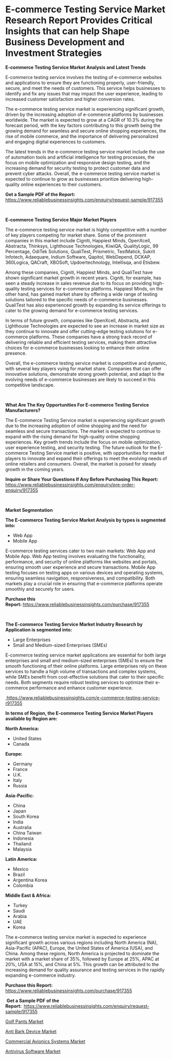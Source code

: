 <p><h1>E-commerce Testing Service Market Research Report Provides Critical Insights that can help Shape Business Development and Investment Strategies</h1></p><p><strong>E-commerce Testing Service Market Analysis and Latest Trends</strong></p>
<p><p>E-commerce testing service involves the testing of e-commerce websites and applications to ensure they are functioning properly, user-friendly, secure, and meet the needs of customers. This service helps businesses to identify and fix any issues that may impact the user experience, leading to increased customer satisfaction and higher conversion rates.</p><p>The e-commerce testing service market is experiencing significant growth, driven by the increasing adoption of e-commerce platforms by businesses worldwide. The market is expected to grow at a CAGR of 10.3% during the forecast period, with the key factors contributing to this growth being the growing demand for seamless and secure online shopping experiences, the rise of mobile commerce, and the importance of delivering personalized and engaging digital experiences to customers.</p><p>The latest trends in the e-commerce testing service market include the use of automation tools and artificial intelligence for testing processes, the focus on mobile optimization and responsive design testing, and the increasing demand for security testing to protect customer data and prevent cyber attacks. Overall, the e-commerce testing service market is expected to continue to grow as businesses prioritize delivering high-quality online experiences to their customers.</p></p>
<p><strong>Get a Sample PDF of the Report:&nbsp;</strong> <a href="https://www.reliablebusinessinsights.com/enquiry/request-sample/917355">https://www.reliablebusinessinsights.com/enquiry/request-sample/917355</a></p>
<p>&nbsp;</p>
<p><strong>E-commerce Testing Service Major Market Players</strong></p>
<p><p>The e-commerce testing service market is highly competitive with a number of key players competing for market share. Some of the prominent companies in this market include Cigniti, Happiest Minds, OpenXcell, Abstracta, Thinksys, Lighthouse Technologies, KiwiQA, QualityLogic, 99 Percentage, OdiTek Solutions, QualiTest, Prismetric, TestMatick, Sukrit Infotech, Adaequare, Indium Software, Qapitol, WebDepend, DCKAP, 360Logica, QACraft, XBOSoft, Updoertechnology, Intellisqa, and Etisbew.</p><p>Among these companies, Cigniti, Happiest Minds, and QualiTest have shown significant market growth in recent years. Cigniti, for example, has seen a steady increase in sales revenue due to its focus on providing high-quality testing services for e-commerce platforms. Happiest Minds, on the other hand, has gained market share by offering a wide range of testing solutions tailored to the specific needs of e-commerce businesses. QualiTest has also experienced growth by expanding its service offerings to cater to the growing demand for e-commerce testing services.</p><p>In terms of future growth, companies like OpenXcell, Abstracta, and Lighthouse Technologies are expected to see an increase in market size as they continue to innovate and offer cutting-edge testing solutions for e-commerce platforms. These companies have a strong track record of delivering reliable and efficient testing services, making them attractive choices for e-commerce businesses looking to enhance their online presence.</p><p>Overall, the e-commerce testing service market is competitive and dynamic, with several key players vying for market share. Companies that can offer innovative solutions, demonstrate strong growth potential, and adapt to the evolving needs of e-commerce businesses are likely to succeed in this competitive landscape.</p></p>
<p>&nbsp;</p>
<p><strong>What Are The Key Opportunities For E-commerce Testing Service Manufacturers?</strong></p>
<p><p>The E-commerce Testing Service market is experiencing significant growth due to the increasing adoption of online shopping and the need for seamless and secure transactions. The market is expected to continue to expand with the rising demand for high-quality online shopping experiences. Key growth trends include the focus on mobile optimization, user experience testing, and security testing. The future outlook for the E-commerce Testing Service market is positive, with opportunities for market players to innovate and expand their offerings to meet the evolving needs of online retailers and consumers. Overall, the market is poised for steady growth in the coming years.</p></p>
<p><strong>Inquire or Share Your Questions If Any Before Purchasing This Report:</strong> <a href="https://www.reliablebusinessinsights.com/enquiry/pre-order-enquiry/917355">https://www.reliablebusinessinsights.com/enquiry/pre-order-enquiry/917355</a></p>
<p>&nbsp;</p>
<p><strong>Market Segmentation</strong></p>
<p><strong>The E-commerce Testing Service Market Analysis by types is segmented into:</strong></p>
<p><ul><li>Web App</li><li>Mobile App</li></ul></p>
<p><p>E-commerce testing services cater to two main markets: Web App and Mobile App. Web App testing involves evaluating the functionality, performance, and security of online platforms like websites and portals, ensuring smooth user experience and secure transactions. Mobile App testing focuses on testing apps on various devices and operating systems, ensuring seamless navigation, responsiveness, and compatibility. Both markets play a crucial role in ensuring that e-commerce platforms operate smoothly and securely for users.</p></p>
<p><strong>Purchase this Report:&nbsp;</strong><a href="https://www.reliablebusinessinsights.com/purchase/917355">https://www.reliablebusinessinsights.com/purchase/917355</a></p>
<p>&nbsp;</p>
<p><strong>The E-commerce Testing Service Market Industry Research by Application is segmented into:</strong></p>
<p><ul><li>Large Enterprises</li><li>Small and Medium-sized Enterprises (SMEs)</li></ul></p>
<p><p>E-commerce testing service market applications are essential for both large enterprises and small and medium-sized enterprises (SMEs) to ensure the smooth functioning of their online platforms. Large enterprises rely on these services to handle a high volume of transactions and complex systems, while SMEs benefit from cost-effective solutions that cater to their specific needs. Both segments require robust testing services to optimize their e-commerce performance and enhance customer experience.</p></p>
<p><a href="https://www.reliablebusinessinsights.com/e-commerce-testing-service-r917355">&nbsp;https://www.reliablebusinessinsights.com/e-commerce-testing-service-r917355</a></p>
<p><strong>In terms of Region, the E-commerce Testing Service Market Players available by Region are:</strong></p>
<p>
    <p> <strong> North America: </strong>
        <ul>
            <li>United States</li>
            <li>Canada</li>
        </ul>
        </p> 
    <p> <strong> Europe: </strong>
        <ul>
            <li>Germany</li>
            <li>France</li>
            <li>U.K.</li>
            <li>Italy</li>
            <li>Russia</li>
        </ul>
        </p> 
    <p> <strong> Asia-Pacific: </strong>
        <ul>
            <li>China</li>
            <li>Japan</li>
            <li>South Korea</li>
            <li>India</li>
            <li>Australia</li>
            <li>China Taiwan</li>
            <li>Indonesia</li>
            <li>Thailand</li>
            <li>Malaysia</li>
        </ul>
        </p> 
    <p> <strong> Latin America: </strong>
        <ul>
            <li>Mexico</li>
            <li>Brazil</li>
            <li>Argentina Korea</li>
            <li>Colombia</li>
        </ul>
        </p> 
    <p> <strong> Middle East & Africa: </strong>
        <ul>
            <li>Turkey</li>
            <li>Saudi</li>
            <li>Arabia</li>
            <li>UAE</li>
            <li>Korea</li>
        </ul>
    </p>
    </p>
<p><p>The e-commerce testing service market is expected to experience significant growth across various regions including North America (NA), Asia-Pacific (APAC), Europe, the United States of America (USA), and China. Among these regions, North America is projected to dominate the market with a market share of 35%, followed by Europe at 25%, APAC at 20%, USA at 15%, and China at 5%. This growth can be attributed to the increasing demand for quality assurance and testing services in the rapidly expanding e-commerce industry.</p></p>
<p><strong>Purchase this Report: </strong><a href="https://www.reliablebusinessinsights.com/purchase/917355">https://www.reliablebusinessinsights.com/purchase/917355</a></p>
<p>&nbsp;<strong>Get a Sample PDF of the Report:&nbsp;&nbsp;</strong><a href="https://www.reliablebusinessinsights.com/enquiry/request-sample/917355">https://www.reliablebusinessinsights.com/enquiry/request-sample/917355</a></p>
<p><strong></strong></p>
<p><p><a href="https://medium.com/@lottierunte68/golf-pants-market-market-segmentation-geographical-regions-and-market-forcast-till-2031-468a283a42e3">Golf Pants Market</a></p><p><a href="https://medium.com/@codystark63/anti-bark-device-market-a-global-and-regional-analysis-focus-on-end-user-product-and-region-22aae5e7f962">Anti Bark Device Market</a></p><p><a href="https://github.com/caylechardson65746/Market-Research-Report-List-1/blob/main/commercial-avionics-systems-market.md">Commercial Avionics Systems Market</a></p><p><a href="https://github.com/victorialyman98067/Market-Research-Report-List-1/blob/main/antivirus-software-market.md">Antivirus Software Market</a></p></p>
